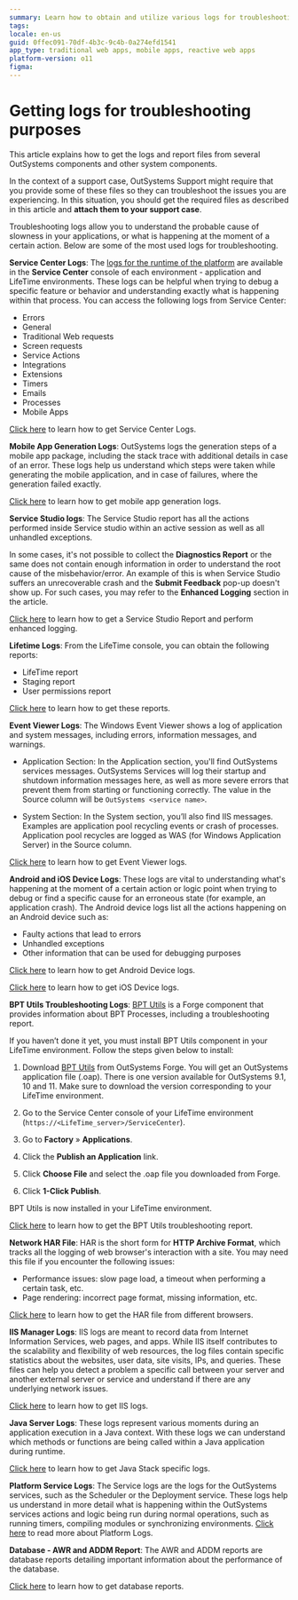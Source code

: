 ```yaml
---
summary: Learn how to obtain and utilize various logs for troubleshooting in OutSystems 11 (O11) by accessing detailed instructions for each component.
tags:
locale: en-us
guid: 0ffec091-70df-4b3c-9c4b-0a274efd1541
app_type: traditional web apps, mobile apps, reactive web apps
platform-version: o11
figma:
---
```


# Getting logs for troubleshooting purposes

This article explains how to get the logs and report files from several OutSystems components and other system components. 

In the context of a support case, OutSystems Support might require that you provide some of these files so they can troubleshoot the issues you are experiencing. In this situation, you should get the required files as described in this article and **attach them to your support case**.

Troubleshooting logs allow you to understand the probable cause of slowness in your applications, or what is happening at the moment of a certain action. Below are some of the most used logs for troubleshooting. 

**Service Center Logs**: The [logs for the runtime of the platform](https://success.outsystems.com/Documentation/11/Managing_the_Applications_Lifecycle/Monitor_and_Troubleshoot/View_the_Environment_Logs_and_Status#monitoring-area) are available in the **Service Center** console of each environment - application and LifeTime environments. These logs can be helpful when trying to debug a specific feature or behavior and understanding exactly what is happening within that process. You can access the following logs from Service Center:

 * Errors
 * General
 * Traditional Web requests
 * Screen requests
 * Service Actions
 * Integrations
 * Extensions
 * Timers
 * Emails
 * Processes
 * Mobile Apps

[Click here](service-center-logs.md) to learn how to get Service Center Logs. 

**Mobile App Generation Logs**: OutSystems logs the generation steps of a mobile app package, including the stack trace with additional details in case of an error. These logs help us understand which steps were taken while generating the mobile application, and in case of failures, where the generation failed exactly.

[Click here](mabs-logs.md) to learn how to get mobile app generation logs. 

**Service Studio logs**: The Service Studio report has all the actions performed inside Service studio within an active session as well as all unhandled exceptions. 

In some cases, it's not possible to collect the **Diagnostics Report** or the same does not contain enough information in order to understand the root cause of the misbehavior/error. An example of this is when Service Studio suffers an unrecoverable crash and the **Submit Feedback** pop-up doesn't show up. For such cases, you may refer to the **Enhanced Logging** section in the article. 

[Click here](service-studio-logs.md) to learn how to get a Service Studio Report and perform enhanced logging.  

**Lifetime Logs**: From the LifeTime console, you can obtain the following reports:

 * LifeTime report
 * Staging report
 * User permissions report

[Click here](lifetime-logs.md) to learn how to get these reports. 

**Event Viewer Logs**: The Windows Event Viewer shows a log of application and system messages, including errors, information messages, and warnings.
 * Application Section: In the Application section, you'll find OutSystems services messages. OutSystems Services will log their startup and shutdown information messages here, as well as more severe errors that prevent them from starting or functioning correctly. The value in the Source column will be `OutSystems <service name>`.

 * System Section: In the System section, you’ll also find IIS messages. Examples are application pool recycling events or crash of processes. Application pool recycles are logged as WAS (for Windows Application Server) in the Source column.
    
[Click here](event-viewer-logs.md) to learn how to get Event Viewer logs. 
    
**Android and iOS Device Logs**: These logs are vital to understanding what's happening at the moment of a certain action or logic point when trying to debug or find a specific cause for an erroneous state (for example, an application crash). The Android device logs list all the actions happening on an Android device such as:
 * Faulty actions that lead to errors
 * Unhandled exceptions
 * Other information that can be used for debugging purposes

[Click here](android-device-logs.md) to learn how to get Android Device logs.

[Click here](ios-device-logs.md) to learn how to get iOS Device logs. 

**BPT Utils Troubleshooting Logs**: [BPT Utils](https://www.outsystems.com/forge/component-overview/1313/bpt-utils) is a Forge component that provides information about BPT Processes, including a troubleshooting report.

If you haven’t done it yet, you must install BPT Utils component in your LifeTime environment. Follow the steps given below to install:

1. Download [BPT Utils](https://www.outsystems.com/forge/component-versions/1313) from OutSystems Forge. You will get an OutSystems application file (.oap). There is one version available for OutSystems 9.1, 10 and 11. Make sure to download the version corresponding to your LifeTime environment.

1. Go to the Service Center console of your LifeTime environment (`https://<LifeTime_server>/ServiceCenter`).

1. Go to **Factory** » **Applications**.

1. Click the **Publish an Application** link.

1. Click **Choose File** and select the .oap file you downloaded from Forge.

1. Click **1-Click Publish**.

BPT Utils is now installed in your LifeTime environment.

[Click here](bpt-report.md) to learn how to get the BPT Utils troubleshooting report.
    
**Network HAR File**: HAR is the short form for **HTTP Archive Format**, which tracks all the logging of web browser's interaction with a site. You may need this file if you encounter the following issues:
  * Performance issues: slow page load, a timeout when performing a certain task, etc.
  * Page rendering: incorrect page format, missing information, etc.

[Click here](har-file.md) to learn how to get the HAR file from different browsers.
    
**IIS Manager Logs**: IIS logs are meant to record data from Internet Information Services, web pages, and apps. While IIS itself contributes to the scalability and flexibility of web resources, the log files contain specific statistics about the websites, user data, site visits, IPs, and queries. These files can help you detect a problem a specific call between your server and another external server or service and understand if there are any underlying network issues.

[Click here](iis-logs.md) to learn how to get IIS logs. 

**Java Server Logs**: These logs represent various moments during an application execution in a Java context. With these logs we can understand which methods or functions are being called within a Java application during runtime. 

[Click here](java-logs.md) to learn how to get Java Stack specific logs. 
    
**Platform Service Logs**: The Service logs are the logs for the OutSystems services, such as the Scheduler or the Deployment service. These logs help us understand in more detail what is happening within the OutSystems services actions and logic being run during normal operations, such as running timers, compiling modules or synchronizing environments. [Click here](change-logging-levels.md) to read more about Platform Logs.
    
**Database - AWR and ADDM Report**: The AWR and ADDM reports are database reports detailing important information about the performance of the database. 

[Click here](database-logs.md) to learn how to get database reports. 
